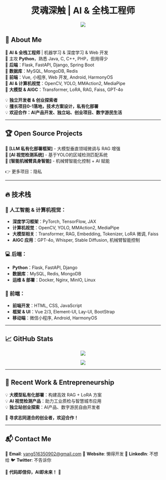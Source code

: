 <h1 align="center">灵魂深触 | AI & 全栈工程师</h1>

<p align="center">
  <img src="https://github-readme-stats.vercel.app/api?username=灵魂深触&show_icons=true&theme=radical" />
</p>

## 🚀 About Me

🔹 **AI & 全栈工程师** | 机器学习 & 深度学习 & Web 开发  
🔹 主攻 **Python**，熟悉 Java, C, C++, PHP，但用得少  
🔹 **后端**：Flask, FastAPI, Django, Spring Boot  
🔹 **数据库**：MySQL, MongoDB, Redis  
🔹 **前端**：Vue, 小程序, Web 开发, Android, HarmonyOS  
🔹 **AI & 计算机视觉**：OpenCV, YOLO, MMAction2, MediaPipe  
🔹 **大模型 & AIGC**：Transformer, LoRA, RAG, Faiss, GPT-4o  

💡 **独立开发者 & 创业探索者**  
💡 **擅长项目0-1落地，技术方案设计，私有化部署**  
💡 **欢迎合作：AI产品开发、独立站、创业项目、数字游民生活**  

---

## 🏆 Open Source Projects

🌟 **[LLM 私有化部署框架]** - 大模型垂直领域微调与 RAG 增强  
🌟 **[AI 视觉检测系统]** - 基于YOLO的区域检测匹配系统  
🌟 **[智能机械臂具身智能]** - 机械臂智能化控制 + AI 赋能  

👉 更多项目：隐私

---

## 🔥 技术栈

### 🧠 人工智能 & 计算机视觉：
- **深度学习框架**：PyTorch, TensorFlow, JAX  
- **计算机视觉**：OpenCV, YOLO, MMAction2, MediaPipe  
- **大模型相关**：Transformer, RAG, Embedding, Tokenizer, LoRA 微调, Faiss  
- **AIGC 应用**：GPT-4o, Whisper, Stable Diffusion, 机械臂智能控制  

### 💻 后端：
- **Python**：Flask, FastAPI, Django  
- **数据库**：MySQL, Redis, MongoDB  
- **运维 & 部署**：Docker, Nginx, MinIO, Linux

### 🎨 前端：
- **前端开发**：HTML, CSS, JavaScript  
- **框架 & UI**：Vue 2/3, Element-UI, Lay-UI, BootStrap  
- **移动端**：微信小程序, Android, HarmonyOS  

---

## 📈 GitHub Stats

<p align="center">
  <img src="https://github-readme-streak-stats.herokuapp.com/?user=yang516350902&theme=radical" />
</p>

<p align="center">
  <img src="https://github-profile-summary-cards.vercel.app/api/cards/profile-details?username=yang516350902&theme=radical" />
</p>

---

## 📌 Recent Work & Entrepreneurship

💡 **大模型私有化部署**：构建高效 RAG + LoRA 方案  
💡 **AI 视觉检测产品**：助力工业质检与智慧城市应用  
💡 **独立站创业探索**：AI产品、数字游民自由开发者  

🎯 **寻求志同道合的创业者，欢迎合作！**  

---

## 📬 Contact Me

📧 **Email**: yang516350902@gmail.com 
📌 **Website**: 懒得开发
💼 **LinkedIn**: 不想给
🐦 **Twitter**: 不告诉你  

🚀 **代码即信仰，AI即未来！** 🚀
